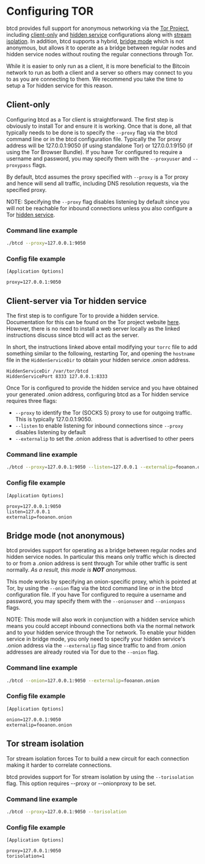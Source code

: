 # Configuring TOR

btcd provides full support for anonymous networking via the
[Tor Project](https://www.torproject.org/), including [client-only](#Client)
and [hidden service](#HiddenService) configurations along with
[stream isolation](#TorStreamIsolation).  In addition, btcd supports a hybrid,
[bridge mode](#Bridge) which is not anonymous, but allows it to operate as a
bridge between regular nodes and hidden service nodes without routing the
regular connections through Tor.

While it is easier to only run as a client, it is more beneficial to the Bitcoin
network to run as both a client and a server so others may connect to you to as
you are connecting to them.  We recommend you take the time to setup a Tor
hidden service for this reason.

## Client-only

Configuring btcd as a Tor client is straightforward.  The first step is
obviously to install Tor and ensure it is working. Once that is done, all that
typically needs to be done is to specify the `--proxy` flag via the btcd command
line or in the btcd configuration file.  Typically the Tor proxy address will be
127.0.0.1:9050 (if using standalone Tor) or 127.0.0.1:9150 (if using the Tor
Browser Bundle).  If you have Tor configured to require a username and password,
you may specify them with the `--proxyuser` and `--proxypass` flags.

By default, btcd assumes the proxy specified with `--proxy` is a Tor proxy and
hence will send all traffic, including DNS resolution requests, via the
specified proxy.

NOTE: Specifying the `--proxy` flag disables listening by default since you will
not be reachable for inbound connections unless you also configure a Tor
[hidden service](#HiddenService).

### Command line example

```bash
./btcd --proxy=127.0.0.1:9050
```

### Config file example

```text
[Application Options]

proxy=127.0.0.1:9050
```

## Client-server via Tor hidden service

The first step is to configure Tor to provide a hidden service.  Documentation
for this can be found on the Tor project website
[here](https://www.torproject.org/docs/tor-hidden-service.html.en).  However,
there is no need to install a web server locally as the linked instructions
discuss since btcd will act as the server.

In short, the instructions linked above entail modifying your `torrc` file to
add something similar to the following, restarting Tor, and opening the
`hostname` file in the `HiddenServiceDir` to obtain your hidden service .onion
address.

```text
HiddenServiceDir /var/tor/btcd
HiddenServicePort 8333 127.0.0.1:8333
```

Once Tor is configured to provide the hidden service and you have obtained your
generated .onion address, configuring btcd as a Tor hidden service requires
three flags:

* `--proxy` to identify the Tor (SOCKS 5) proxy to use for outgoing traffic.
  This is typically 127.0.0.1:9050.
* `--listen` to enable listening for inbound connections since `--proxy`
  disables listening by default
* `--externalip` to set the .onion address that is advertised to other peers

### Command line example

```bash
./btcd --proxy=127.0.0.1:9050 --listen=127.0.0.1 --externalip=fooanon.onion
```

### Config file example

```text
[Application Options]

proxy=127.0.0.1:9050
listen=127.0.0.1
externalip=fooanon.onion
```

## Bridge mode (not anonymous)

btcd provides support for operating as a bridge between regular nodes and hidden
service nodes.  In particular this means only traffic which is directed to or
from a .onion address is sent through Tor while other traffic is sent normally.
_As a result, this mode is **NOT** anonymous._

This mode works by specifying an onion-specific proxy, which is pointed at Tor,
by using the `--onion` flag via the btcd command line or in the btcd
configuration file.  If you have Tor configured to require a username and
password, you may specify them with the `--onionuser` and `--onionpass` flags.

NOTE: This mode will also work in conjunction with a hidden service which means
you could accept inbound connections both via the normal network and to your
hidden service through the Tor network.  To enable your hidden service in bridge
mode, you only need to specify your hidden service's .onion address via the
`--externalip` flag since traffic to and from .onion addresses are already
routed via Tor due to the `--onion` flag.

### Command line example

```bash
./btcd --onion=127.0.0.1:9050 --externalip=fooanon.onion
```

### Config file example

```text
[Application Options]

onion=127.0.0.1:9050
externalip=fooanon.onion
```

## Tor stream isolation

Tor stream isolation forces Tor to build a new circuit for each connection
making it harder to correlate connections.

btcd provides support for Tor stream isolation by using the `--torisolation`
flag.  This option requires --proxy or --onionproxy to be set.

### Command line example

```bash
./btcd --proxy=127.0.0.1:9050 --torisolation
```

### Config file example

```text
[Application Options]

proxy=127.0.0.1:9050
torisolation=1
```
